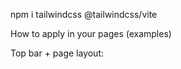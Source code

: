 npm i tailwindcss @tailwindcss/vite

How to apply in your pages (examples)

Top bar + page layout:

<!-- <nav className="h-14 border-b border-[color:var(--color-border)] 95 backdrop-blur px-4 flex items-center justify-between">
<div className="flex items-center gap-2">
<span className="text-lg font-semibold">Convoy Connect</span>
</div>
<div className="flex items-center gap-2">
{/* dark-mode toggle example */}
<button onClick={() => document.documentElement.classList.remove('dark')} className="btn-secondary">Light</button>
<button onClick={() => document.documentElement.classList.add('dark')} className="btn-primary">Dark</button>
</div>
</nav>
<main className="cc-page">
<header className="mb-4">
<h1 className="cc-page-title">Dashboard</h1>
<p className="text-sm text-[color:var(--color-text-secondary)]">Unit readiness and active dispatches</p>
</header>
<div className="cc-actionbar">
<div className="flex items-center gap-2">
<input className="input w-64" placeholder="Search" />
<button className="btn-secondary">Filter</button>
<button className="btn-primary">New Request</button>
</div>
</div>
{/* content here */}
</main>

Status badge usage:
<span className="state-DISPATCHED">DISPATCHED</span>

Lightly striped table with sticky header:

<table className="table">
<thead className="thead">
<tr>
<th className="th sortable">Vehicle</th>
<th className="th">Driver</th>
<th className="th">Status</th>
</tr>
</thead>
<tbody>
{rows.map((r) => (
<tr key={r.id} className={`tr tr-striped row-hover`}>
<td className="td">{r.vehicle}</td>
<td className="td">{r.driver}</td>
<td className="td"><span className={`state-${r.status}`}>{r.status}</span></td>
</tr>
))}
</tbody>
</table>

Form field with comfy size + inline validation:
<label className="label required" htmlFor="destination">Destination</label>
<input id="destination" className="input" />

<p className="error">This field is required</p>

Dark mode toggle
Use document.documentElement.classList.toggle('dark') from a settings button. All tokens are dark‑aware already. -->
